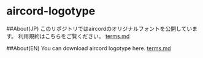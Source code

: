 # aircord-logotype
##About(JP)
このリポジトリではaircordのオリジナルフォントを公開しています。
利用規約はこちらをご覧ください。
[terms.md](terms.md)

##About(EN)
You can download aircord logotype here.
[terms.md](terms.md)


